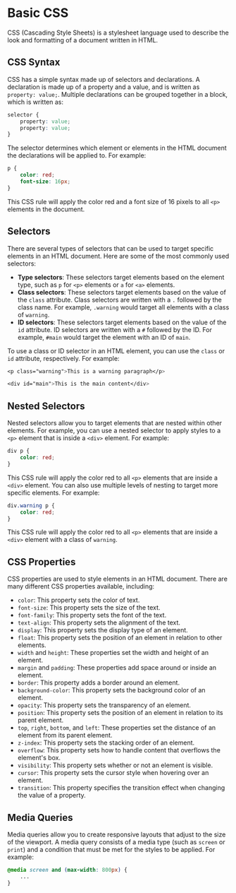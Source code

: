 # Basic CSS

CSS (Cascading Style Sheets) is a stylesheet language used to describe the look and formatting of a document written in HTML.

## CSS Syntax

CSS has a simple syntax made up of selectors and declarations. A declaration is made up of a property and a value, and is written as `property: value;`. Multiple declarations can be grouped together in a block, which is written as:

```css
selector {
    property: value;
    property: value;
}
```

The selector determines which element or elements in the HTML document the declarations will be applied to. For example:

```css
p {
    color: red;
    font-size: 16px;
}
```

This CSS rule will apply the color red and a font size of 16 pixels to all `<p>` elements in the document.

## Selectors

There are several types of selectors that can be used to target specific elements in an HTML document. Here are some of the most commonly used selectors:

- **Type selectors**: These selectors target elements based on the element type, such as `p` for `<p>` elements or `a` for `<a>` elements.
- **Class selectors**: These selectors target elements based on the value of the `class` attribute. Class selectors are written with a `.` followed by the class name. For example, `.warning` would target all elements with a class of `warning`.
- **ID selectors**: These selectors target elements based on the value of the `id` attribute. ID selectors are written with a `#` followed by the ID. For example, `#main` would target the element with an ID of `main`.

To use a class or ID selector in an HTML element, you can use the `class` or `id` attribute, respectively. For example:

```css
<p class="warning">This is a warning paragraph</p>

<div id="main">This is the main content</div>
```
## Nested Selectors

Nested selectors allow you to target elements that are nested within other elements. For example, you can use a nested selector to apply styles to a `<p>` element that is inside a `<div>` element. For example:

```css
div p {
    color: red;
}
```

This CSS rule will apply the color red to all `<p>` elements that are inside a `<div>` element. You can also use multiple levels of nesting to target more specific elements. For example:

```css
div.warning p {
    color: red;
}
```

This CSS rule will apply the color red to all `<p>` elements that are inside a `<div>` element with a class of `warning`.



## CSS Properties

CSS properties are used to style elements in an HTML document. There are many different CSS properties available, including:

- `color`: This property sets the color of text.
- `font-size`: This property sets the size of the text.
- `font-family`: This property sets the font of the text.
- `text-align`: This property sets the alignment of the text.
- `display`: This property sets the display type of an element.
- `float`: This property sets the position of an element in relation to other elements.
- `width` and `height`: These properties set the width and height of an element.
- `margin` and `padding`: These properties add space around or inside an element.
- `border`: This property adds a border around an element.
- `background-color`: This property sets the background color of an element.
- `opacity`: This property sets the transparency of an element.
- `position`: This property sets the position of an element in relation to its parent element.
- `top`, `right`, `bottom`, and `left`: These properties set the distance of an element from its parent element.
- `z-index`: This property sets the stacking order of an element.
- `overflow`: This property sets how to handle content that overflows the element's box.
- `visibility`: This property sets whether or not an element is visible.
- `cursor`: This property sets the cursor style when hovering over an element.
- `transition`: This property specifies the transition effect when changing the value of a property.

## Media Queries

Media queries allow you to create responsive layouts that adjust to the size of the viewport. A media query consists of a media type (such as `screen` or `print`) and a condition that must be met for the styles to be applied. For example:

```css
@media screen and (max-width: 800px) {
    ...
}
```
